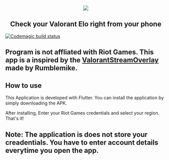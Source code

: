<h1 align="center">
  <img src="https://wallpaperaccess.com/full/2576098.jpg">
  <br>
</h1>

<h2 align="center">Check your Valorant Elo right from your phone</h4>

[![Codemagic build status](https://api.codemagic.io/apps/5ff6b5d9eb84020012720033/5ff6b5d9eb84020012720032/status_badge.svg)](https://codemagic.io/apps/5ff6b5d9eb84020012720033/5ff6b5d9eb84020012720032/latest_build)

## Program is not affliated with Riot Games. This app is a inspired by the [ValorantStreamOverlay](https://github.com/RumbleMike/ValorantStreamOverlay) made by Rumblemike.

## How to use

This Application is developed with Flutter. 
You can install the application by simply downloading the APK.

After installing, Enter your Riot Games credentials and select your region. That's it!

## Note: The application is does not store your creadentials. You have to enter account details everytime you open the app.
